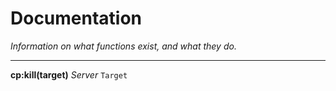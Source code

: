 # Documentation
*Information on what functions exist, and what they do.*

---

**cp:kill(target)**
*Server*
`Target` 
